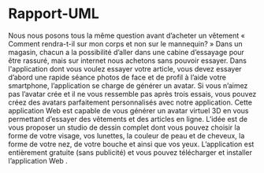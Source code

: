 # Rapport-UML
 Nous nous posons tous la même question avant d’acheter un vêtement « Comment rendra-t-il sur mon corps et non sur le mannequin? »
 Dans un magasin, chacun a la possibilité d’aller dans une cabine d’essayage pour être rassuré, mais sur internet nous achetons sans pouvoir essayer.
Dans l'application dont vous voulez essayer votre article, vous devez essayer d’abord une rapide séance photos de face et de profil à l’aide votre smartphone, l’application se charge de générer un avatar. 
Si vous n’aimez pas l’avatar crée et il ne vous ressemble pas après trois essais, vous pouvez créez des avatars parfaitement personnalisés avec notre application.
Cette application Web est  capable de vous générer un avatar virtuel 3D en vous permettant d’essayer des vêtements et des articles en ligne.
L’idée est de vous proposer un studio de dessin complet dont vous pouvez choisir la forme de votre visage, vos lunettes, la couleur de peau et de cheveux, la forme de votre nez, de votre bouche et ainsi que vos yeux. 
L’application est entièrement gratuite (sans publicité) et vous pouvez télécharger et installer l’application Web .

